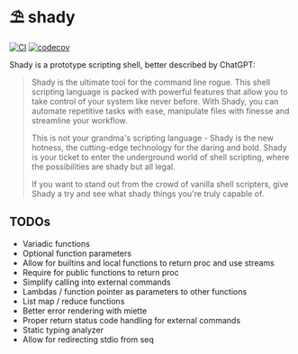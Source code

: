# ⛱ shady

[![CI](https://github.com/luizribeiro/shady/actions/workflows/ci.yml/badge.svg)](https://github.com/luizribeiro/shady/actions/workflows/ci.yml)
[![codecov](https://codecov.io/gh/luizribeiro/shady/branch/main/graph/badge.svg?token=25KwvC0cSi)](https://codecov.io/gh/luizribeiro/shady)

Shady is a prototype scripting shell, better described by ChatGPT:

> Shady is the ultimate tool for the command line rogue. This shell scripting
> language is packed with powerful features that allow you to take control of
> your system like never before. With Shady, you can automate repetitive tasks
> with ease, manipulate files with finesse and streamline your workflow.
> 
> This is not your grandma's scripting language - Shady is the new hotness, the
> cutting-edge technology for the daring and bold. Shady is your ticket to enter
> the underground world of shell scripting, where the possibilities are shady
> but all legal.
>
> If you want to stand out from the crowd of vanilla shell scripters, give Shady
a try and see what shady things you're
> truly capable of.

## TODOs

* Variadic functions
* Optional function parameters
* Allow for builtins and local functions to return proc and use streams
* Require for public functions to return proc
* Simplify calling into external commands
* Lambdas / function pointer as parameters to other functions
* List map / reduce functions
* Better error rendering with miette
* Proper return status code handling for external commands
* Static typing analyzer
* Allow for redirecting stdio from seq
